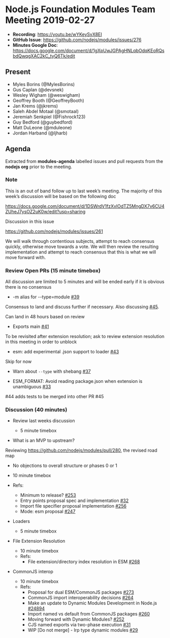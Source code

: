 # Node.js Foundation Modules Team Meeting 2019-02-27

* **Recording**:  https://youtu.be/wYKeySvX8EI
* **GitHub Issue**: https://github.com/nodejs/modules/issues/276
* **Minutes Google Doc**: https://docs.google.com/document/d/1gXpUwJGPAgHNLqbOdqKEoRQsbdQwqgXAC2kC_tyQ6Tk/edit

## Present

- Myles Borins (@MylesBorins)
- Gus Caplan (@devsnek)
- Wesley Wigham (@weswigham)
- Geoffrey Booth (@GeoffreyBooth)
- Jan Krems (@jkrems)
- Saleh Abdel Motaal (@smotaal)
- Jeremiah Senkpiel (@Fishrock123)
- Guy Bedford (@guybedford)
- Matt DuLeone (@mduleone)
- Jordan Harband (@ljharb)

## Agenda

Extracted from **modules-agenda** labelled issues and pull requests from the **nodejs org** prior to the meeting.

### Note

This is an out of band follow up to last week’s meeting. The majority of this week’s discussion will be based on the following doc

https://docs.google.com/document/d/1DSWrdV1fzXvlOdTZ5MngDX7v6CU4ZUheJ7ysOZ2uK0w/edit?usp=sharing

Discussion in this issue

https://github.com/nodejs/modules/issues/261

We will walk through contentious subjects, attempt to reach consensus quickly, otherwise move towards a vote. We will then review the resulting implementation and attempt to reach consensus that this is what we will move forward with.

### Review Open PRs (15 minute timebox)

All discussion are limited to 5 minutes and will be ended early if it is obvious there is no consensus

* -m alias for --type=module [#39](https://github.com/nodejs/ecmascript-modules/pull/39)

Consensus to land and discuss further if necessary.
Also discussing  [#45](https://github.com/nodejs/ecmascript-modules/pull/45).

Can land in 48 hours based on review

* Exports main [#41](https://github.com/nodejs/ecmascript-modules/pull/41)

To be revisited after extension resolution; ask to review extension resolution in this meeting in order to unblock

* esm: add experimental .json support to loader [#43](https://github.com/nodejs/ecmascript-modules/pull/43)

Skip for now

* Warn about `--type` with shebang [#37](https://github.com/nodejs/ecmascript-modules/pull/37)

* ESM_FORMAT: Avoid reading package.json when extension is unambiguous [#33](https://github.com/nodejs/ecmascript-modules/pull/33)

#44 adds tests to be merged into other PR #45

### Discussion (40 minutes)

* Review last weeks discussion
  * 5 minute timebox

* What is an MVP to upstream?

Reviewing https://github.com/nodejs/modules/pull/280, the revised road map
  * No objections to overall structure or phases 0 or 1


  * 10 minute timebox
  * Refs:
    * Minimum to release? [#253](https://github.com/nodejs/modules/issues/253)
    * Entry points proposal spec and implementation [#32](https://github.com/nodejs/ecmascript-modules/pull/32)
    * Import file specifier proposal implementation [#256](https://github.com/nodejs/modules/issues/256)
    * Mode: esm proposal [#247](https://github.com/nodejs/modules/issues/247)

* Loaders
  * 5 minute timebox

* File Extension Resolution
  * 10 minute timebox
  * Refs:
    * File extension/directory index resolution in ESM [#268](https://github.com/nodejs/modules/issues/268)

* CommonJS interop
  * 10 minute timebox
  * Refs:
    * Proposal for dual ESM/CommonJS packages [#273](https://github.com/nodejs/modules/issues/273)
    * CommonJS import interoperability decisions [#264](https://github.com/nodejs/modules/issues/264)
    * Make an update to Dynamic Modules Development in Node.js [#24894](https://github.com/nodejs/node/issues/24894)
    * Import named vs default from CommonJS packages [#260](https://github.com/nodejs/modules/issues/260)
    * Moving forward with Dynamic Modules? [#252](https://github.com/nodejs/modules/issues/252)
    * CJS named exports via two-phase execution [#31](https://github.com/nodejs/ecmascript-modules/pull/31)
    * WIP [Do not merge] - Irp type dynamic modules [#29](https://github.com/nodejs/ecmascript-modules/pull/29)











